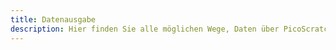 ```yaml
---
title: Datenausgabe
description: Hier finden Sie alle möglichen Wege, Daten über PicoScratch MINT auszugeben.
---
```


<script>
	import SupportPost from "$lib/SupportPost.svelte";
</script>

<div style="display: flex; flex-wrap: wrap; justify-content: center; gap: 15px;">
	<SupportPost title="Display" description="Datenausgabe über das eingebaute Display auf dem Messgerät" link="data/display" />
	<SupportPost title="USB" description="Datenausgabe über USB-C mit einem Computer" link="data/display" />
	<SupportPost title="WLAN" description="Datenausgabe über WLAN mit einem Computer oder Tablet" link="data/display" />
</div>

